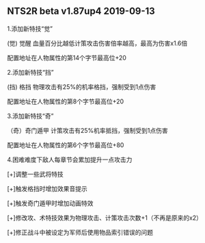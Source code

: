 ## NTS2R beta v1.87up4 2019-09-13

1.添加新特技“觉”

 (觉) 觉醒 血量百分比越低计策攻击伤害倍率越高，最高为伤害x1.6倍

配置地址在人物属性的第14个字节最高位+20

2.添加新特技“挡”

 (挡) 格挡 物理攻击有25%的机率格挡，强制受到1点伤害

配置地址在人物属性的第8个字节最高位+20

3.添加新特技“奇”

（奇）奇门遁甲 计策攻击有25%机率抵挡，强制受到1点伤害

配置地址在人物属性的第6个字节最高位+80

4.困难难度下敌人每章节会累加提升一点攻击力

[+]调整一些武将特技

[+]触发格挡时增加效果音提示

[+]触发奇门遁甲时增加动画特效

[+]修改攻、术特技效果为物理攻击、计策攻击次数+1（不再是原来的x2）

[+]修正战斗中被设定为军师后使用物品索引错误的问题
